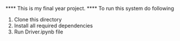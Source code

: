 **** This is my final year project. ****
To run this system do following
1. Clone this directory
2. Install all required dependencies
3. Run Driver.ipynb file

